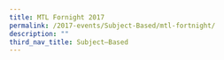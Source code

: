 ```yaml
---
title: MTL Fornight 2017
permalink: /2017-events/Subject-Based/mtl-fortnight/
description: ""
third_nav_title: Subject–Based
---
```

